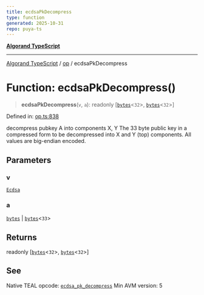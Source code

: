 ```yaml
---
title: ecdsaPkDecompress
type: function
generated: 2025-10-31
repo: puya-ts
---
```

[**Algorand TypeScript**](../../README.md)

***

[Algorand TypeScript](../../modules.md) / [op](../README.md) / ecdsaPkDecompress

# Function: ecdsaPkDecompress()

> **ecdsaPkDecompress**(`v`, `a`): readonly \[[`bytes`](../../index/type-aliases/bytes.md)\<`32`\>, [`bytes`](../../index/type-aliases/bytes.md)\<`32`\>\]

Defined in: [op.ts:838](https://github.com/algorandfoundation/puya-ts/blob/main/packages/algo-ts/src/op.ts#L838)

decompress pubkey A into components X, Y
The 33 byte public key in a compressed form to be decompressed into X and Y (top) components. All values are big-endian encoded.

## Parameters

### v

[`Ecdsa`](../enumerations/Ecdsa.md)

### a

[`bytes`](../../index/type-aliases/bytes.md) | [`bytes`](../../index/type-aliases/bytes.md)\<`33`\>

## Returns

readonly \[[`bytes`](../../index/type-aliases/bytes.md)\<`32`\>, [`bytes`](../../index/type-aliases/bytes.md)\<`32`\>\]

## See

Native TEAL opcode: [`ecdsa_pk_decompress`](https://dev.algorand.co/reference/algorand-teal/opcodes#ecdsa_pk_decompress)
Min AVM version: 5
